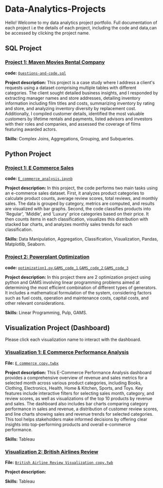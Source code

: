 # Data-Analytics-Projects
Hello! Welcome to my data analytics project portfolio. Full documentation of each project i.e the details of each project, including the code and data,can be accessed by clicking the project name.

## SQL Project
### [Project 1: Maven Movies Rental Company](https://github.com/andidwikiy/Maven-movies-rental-company.git)
**code:** [`Questions-and-code.sql`](https://github.com/andidwikiy/Maven-movies-rental-company/blob/54b71e81e99a6b6e8ac8d56b0237f547ec4fd1eb/Questions-and-code.sql)

**Project description:** This project is a case study where I address a client's requests using a dataset comprising multiple tables with different categories. The client sought detailed business insights, and I responded by extracting manager names and store addresses, detailing inventory information including film titles and costs, summarizing inventory by rating and store, and analyzing inventory diversity by replacement cost. Additionally, I compiled customer details, identified the most valuable customers by lifetime rentals and payments, listed advisors and investors with their roles and companies, and assessed the coverage of films featuring awarded actors.

**Skills:** Complex Joins, Aggregations, Grouping, and Subqueries.

## Python Project
### [Project 1: E Commerce Sales](https://github.com/andidwikiy/E_commerce_sales_analysis.git)
**code:** [`E_commerce_analysis.ipynb`](https://github.com/andidwikiy/E_commerce_sales/blob/c3eea75b6436a9bb040c53a4799cc58bddf4f647/E_commerce_analysis.ipynb)

**Project description:** In this project, the code performs two main tasks using an e-commerce sales dataset. First, it analyzes product categories to calculate product counts, average review scores, total reviews, and monthly sales. The data is grouped by category, metrics are computed, and results are visualized with bar graphs. Second, the code classifies products into 'Regular', 'Middle', and 'Luxury' price categories based on their price. It then counts items in each classification, visualizes this distribution with stacked bar charts, and analyzes monthly sales trends for each classification.

**Skills:** Data Manipulation, Aggregation, Classification, Visualization, Pandas, Matplotlib, Seaborn.

### [Project 2: Powerplant Optimization](https://github.com/andidwikiy/Powerplant-Optimization.git)
**code:** [`optimization1.py`](https://github.com/andidwikiy/Powerplant-Optimization/blob/ede87d9416dea7d05b61aa0eed708b654a19d1e7/Optimization_Problem/optimization1.py),[`GAMS_code_1`](https://github.com/andidwikiy/Powerplant-Optimization/blob/3e9a6fc84a4ecda7ea63db24b45c1643757b71d6/Optimization_Problem_2/ScenarioA.gms),[`GAMS_code_2`](https://github.com/andidwikiy/Powerplant-Optimization/blob/ede87d9416dea7d05b61aa0eed708b654a19d1e7/Optimization_Problem_2/ScenarioB.gms),[`GAMS_code_3`](https://github.com/andidwikiy/Powerplant-Optimization/blob/ede87d9416dea7d05b61aa0eed708b654a19d1e7/Optimization_Problem_2/ScenarioB2.gms)

**Project description:** In this project there are 2 optimization project using python and GAMS involving linear programming problems aimed at determining the most efficient combination of different types of generators. It includes a mathematical formulation of the system, considering factors such as fuel costs, operation and maintenance costs, capital costs, and other relevant considerations.

**Skills:** Linear Programming, Pulp, GAMS.

## Visualization Project (Dashboard)
Please click each visualization name to interact with the dashboard.
### [Visualization 1: E Commerce Performance Analysis](https://public.tableau.com/app/profile/andidwikiy/viz/Ecommerce_17220806572950/Dashboard1)
**File:** [`E commerce copy.twbx`](https://github.com/andidwikiy/Data_Visualization/blob/fa94d92ba8187858def035b6a9c781808a96e668/E%20Commerce%20Tableau/E%20commerce%20copy.twbx)

**Project description:** This E-Commerce Performance Analysis dashboard provides a comprehensive overview of revenue and sales metrics for a selected month across various product categories, including Books, Clothing, Electronics, Health, Home & Kitchen, Sports, and Toys. Key features include interactive filters for selecting sales month, category, and review scores, as well as visualizations of the top 10 products by revenue and sales. The dashboard also includes bar charts comparing category performance in sales and revenue, a distribution of customer review scores, and line charts showing sales and revenue trends for selected categories. This tool helps stakeholders make informed decisions by offering clear insights into top-performing products and overall e-commerce performance.

**Skills:** Tableau

### [Visualization 2: British Airlines Review](https://public.tableau.com/app/profile/andidwikiy/viz/Book1_17218875709950/Dashboard1)
**File:** [`British Airline Review Visualization copy.twb`](https://github.com/andidwikiy/Data_Visualization/blob/fa94d92ba8187858def035b6a9c781808a96e668/British%20Airline%20Tableau/British%20Airline%20Review%20Visualization%20copy.twb)

**Project description:**

**Skills:** Tableau
